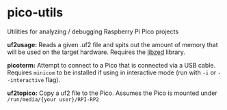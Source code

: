 # pico-utils
Utilities for analyzing / debugging Raspberry Pi Pico projects

__uf2usage:__ Reads a given .uf2 file and spits out the amount of memory that will be used on the target hardware. Requires the [libzed](https://github.com/ZacharyWesterman/libzed) library.

__picoterm:__ Attempt to connect to a Pico that is connected via a USB cable. Requires `minicom` to be installed if using in interactive mode (run with `-i` or `--interactive` flag).

__uf2topico:__ Copy a uf2 file to the Pico. Assumes the Pico is mounted under `/run/media/{your user}/RPI-RP2`
